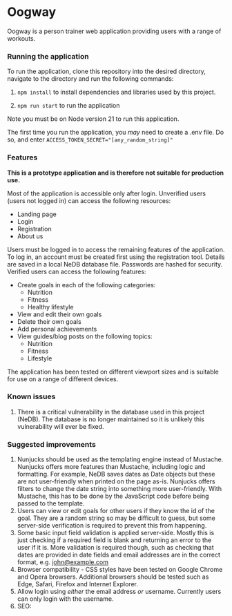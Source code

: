 # Oogway

Oogway is a person trainer web application providing users with a range of workouts.

### Running the application

To run the application, clone this repository into the desired directory, navigate to the directory and run the following commands:

1. `npm install` to install dependencies and libraries used by this project.

2. `npm run start` to run the application

Note you must be on Node version 21 to run this application.

The first time you run the application, you *may* need to create a .env file. Do so, and enter `ACCESS_TOKEN_SECRET="[any_random_string]"`

### Features

**This is a prototype application and is therefore not suitable for production use.**

Most of the application is accessible only after login. Unverified users (users not logged in) can access the following resources:
- Landing page
- Login
- Registration
- About us

Users must be logged in to access the remaining features of the application. To log in, an account must be created first using the registration tool. Details are saved in a local NeDB database file. Passwords are hashed for security.
Verified users can access the following features:
- Create goals in each of the following categories:
    - Nutrition
    - Fitness
    - Healthy lifestyle
- View and edit their own goals
- Delete their own goals
- Add personal achievements
- View guides/blog posts on the following topics:
    - Nutrition
    - Fitness
    - Lifestyle

The application has been tested on different viewport sizes and is suitable for use on a range of different devices.

### Known issues

1. There is a critical vulnerability in the database used in this project (NeDB). The database is no longer maintained so it is unlikely this vulnerability will ever be fixed.

### Suggested improvements
1. Nunjucks should be used as the templating engine instead of Mustache. Nunjucks offers more features than Mustache, including logic and formatting. For example, NeDB saves dates as Date objects but these are not user-friendly when printed on the page as-is. Nunjucks offers filters to change the date string into something more user-friendly. With Mustache, this has to be done by the JavaScript code before being passed to the template.
2. Users can view or edit goals for other users if they know the id of the goal. They are a random string so may be difficult to guess, but some server-side verification is required to prevent this from happening.
3. Some basic input field validation is applied server-side. Mostly this is just checking if a required field is blank and returning an error to the user if it is. More validation is required though, such as checking that dates are provided in date fields and email addresses are in the correct format, e.g. john@example.com
4. Browser compatibility - CSS styles have been tested on Google Chrome and Opera browsers. Additional browsers should be tested such as Edge, Safari, Firefox and Internet Explorer.
5. Allow login using *either* the email address *or* username. Currently users can only login with the username.
6. SEO: <link rel="canonical" href="https://glitch-hello-website.glitch.me/" />
<meta name="description" content="A simple website, built with Glitch. Remix it to get your own."/>
<meta name="robots" content="index,follow" />
<meta property="og:title" content="Hello World!" />
<meta property="og:type" content="article" />
<meta property="og:url" content="https://glitch-hello-website.glitch.me/" />
<meta property="og:description" content="A simple website, built with Glitch. Remix it to get your own."/>
<meta property="og:image" content="https://cdn.glitch.com/605e2a51-d45f-4d87-a285-9410ad350515%2Fhello-website-social.png?v=1616712748147"/>
<meta name="twitter:card" content="summary" />
